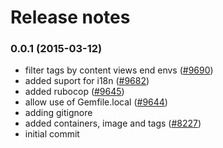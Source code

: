 Release notes
=============

### 0.0.1 (2015-03-12)
* filter tags by content views end envs ([#9690](http://projects.theforeman.org/issues/9690))
* added suport for i18n ([#9682](http://projects.theforeman.org/issues/9682))
* added rubocop ([#9645](http://projects.theforeman.org/issues/9645))
* allow use of Gemfile.local ([#9644](http://projects.theforeman.org/issues/9644))
* adding gitignore
* added containers, image and tags ([#8227](http://projects.theforeman.org/issues/8227))
* initial commit
